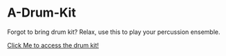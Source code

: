 # A-Drum-Kit
Forgot to bring drum kit? Relax, use this to play your percussion ensemble.

[Click Me to access the drum kit!](https://a-drum-kit.onrender.com)
